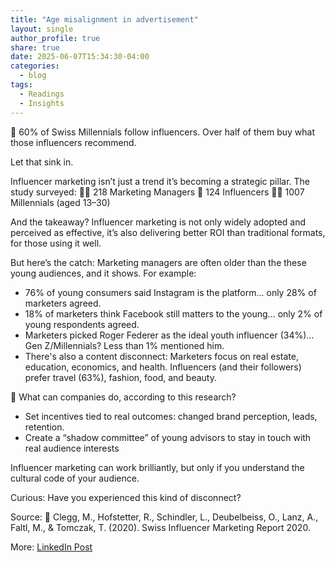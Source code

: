 ```yaml
---
title: "Age misalignment in advertisement"
layout: single
author_profile: true
share: true
date: 2025-06-07T15:34:30-04:00
categories:
  - blog
tags:
  - Readings
  - Insights
---
```


📣 60% of Swiss Millennials follow influencers. Over half of them buy what those influencers recommend.

Let that sink in.

Influencer marketing isn’t just a trend it’s becoming a strategic pillar. The study surveyed:
👨‍💼 218 Marketing Managers
📲 124 Influencers
🧑‍🎓 1007 Millennials (aged 13–30)

And the takeaway? Influencer marketing is not only widely adopted and perceived as effective, it’s also delivering better ROI than traditional formats, for those using it well.

But here’s the catch: Marketing managers are often older than the these young audiences, and it shows. For example:
- 76% of young consumers said Instagram is the platform... only 28% of marketers agreed.
- 18% of marketers think Facebook still matters to the young... only 2% of young respondents agreed.
- Marketers picked Roger Federer as the ideal youth influencer (34%)... Gen Z/Millennials? Less than 1% mentioned him.
- There's also a content disconnect: Marketers focus on real estate, education, economics, and health. Influencers (and their followers) prefer travel (63%), fashion, food, and beauty.

📌 What can companies do, according to this research?
- Set incentives tied to real outcomes: changed brand perception, leads, retention.
- Create a “shadow committee” of young advisors to stay in touch with real audience interests

Influencer marketing can work brilliantly, but only if you understand the cultural code of your audience.

Curious: Have you experienced this kind of disconnect?

Source:
📑 Clegg, M., Hofstetter, R., Schindler, L., Deubelbeiss, O., Lanz, A., Faltl, M., & Tomczak, T. (2020). Swiss Influencer Marketing Report 2020.

More: 
[LinkedIn Post](https://www.linkedin.com/feed/update/urn:li:activity:7337123836175265792/)
